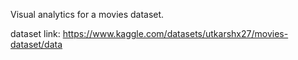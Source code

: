 Visual analytics for a movies dataset.

dataset link: https://www.kaggle.com/datasets/utkarshx27/movies-dataset/data
